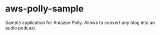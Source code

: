 # aws-polly-sample
Sample application for Amazon Polly. Allows to convert any blog into an audio podcast.
